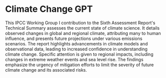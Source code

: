 # Climate Change GPT
This IPCC Working Group I contribution to the Sixth Assessment Report's Technical Summary assesses the current state of climate science. It details observed changes in global and regional climate, attributing many to human influence, and presents future projections under various emissions scenarios. The report highlights advancements in climate models and observational data, leading to increased confidence in understanding climate change. Specific attention is given to regional impacts, including changes in extreme weather events and sea level rise. The findings emphasize the urgency of mitigation efforts to limit the severity of future climate change and its associated risks.

